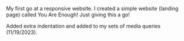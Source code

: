 My first go at a responsive website. I created a simple website (landing page) called You Are Enough! Just giving this a go!

Added extra indentation and added to my sets of media queries (11/19/2023).
